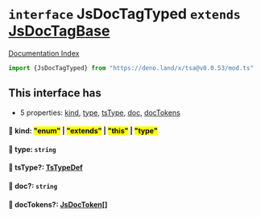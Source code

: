 # `interface` JsDocTagTyped `extends` [JsDocTagBase](../interface.JsDocTagBase/README.md)

[Documentation Index](../README.md)

```ts
import {JsDocTagTyped} from "https://deno.land/x/tsa@v0.0.53/mod.ts"
```

## This interface has

- 5 properties:
[kind](#-kind-enum--extends--this--type),
[type](#-type-string),
[tsType](#-tstype-tstypedef),
[doc](#-doc-string),
[docTokens](#-doctokens-jsdoctoken)


#### 📄 kind: <mark>"enum"</mark> | <mark>"extends"</mark> | <mark>"this"</mark> | <mark>"type"</mark>



#### 📄 type: `string`



#### 📄 tsType?: [TsTypeDef](../type.TsTypeDef/README.md)



#### 📄 doc?: `string`



#### 📄 docTokens?: [JsDocToken](../interface.JsDocToken/README.md)\[]



